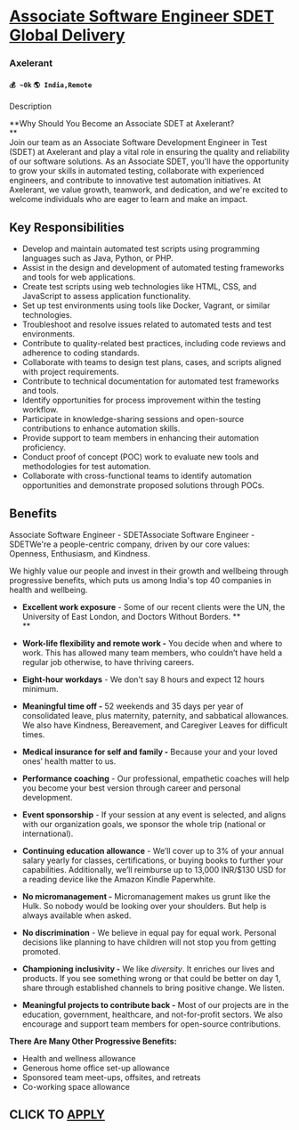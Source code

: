 # [Associate Software Engineer SDET Global Delivery](https://www.remotewlb.com/apply/associate-software-engineer-sdet-global-delivery)  
### Axelerant  
#### `💰 ~0k` `🌎 India,Remote`  

Description

**Why Should You Become an Associate SDET at Axelerant?  
**  
Join our team as an Associate Software Development Engineer in Test (SDET) at Axelerant and play a vital role in ensuring the quality and reliability of our software solutions. As an Associate SDET, you'll have the opportunity to grow your skills in automated testing, collaborate with experienced engineers, and contribute to innovative test automation initiatives. At Axelerant, we value growth, teamwork, and dedication, and we're excited to welcome individuals who are eager to learn and make an impact.  
  

##  Key Responsibilities

  * Develop and maintain automated test scripts using programming languages such as Java, Python, or PHP.
  * Assist in the design and development of automated testing frameworks and tools for web applications.
  * Create test scripts using web technologies like HTML, CSS, and JavaScript to assess application functionality.
  * Set up test environments using tools like Docker, Vagrant, or similar technologies.
  * Troubleshoot and resolve issues related to automated tests and test environments.
  * Contribute to quality-related best practices, including code reviews and adherence to coding standards.
  * Collaborate with teams to design test plans, cases, and scripts aligned with project requirements.
  * Contribute to technical documentation for automated test frameworks and tools.
  * Identify opportunities for process improvement within the testing workflow.
  * Participate in knowledge-sharing sessions and open-source contributions to enhance automation skills.
  * Provide support to team members in enhancing their automation proficiency.
  * Conduct proof of concept (POC) work to evaluate new tools and methodologies for test automation.
  * Collaborate with cross-functional teams to identify automation opportunities and demonstrate proposed solutions through POCs.

  

  

##  Benefits

Associate Software Engineer - SDETAssociate Software Engineer - SDETWe're a people-centric company, driven by our core values: Openness, Enthusiasm, and Kindness.  
  
We highly value our people and invest in their growth and wellbeing through progressive benefits, which puts us among India's top 40 companies in health and wellbeing.

  

  * **Excellent work exposure** \- Some of our recent clients were the UN, the University of East London, and Doctors Without Borders. **  
**  

  *  **Work-life flexibility and remote work -** You decide when and where to work. This has allowed many team members, who couldn’t have held a regular job otherwise, to have thriving careers.  
  

  *  **Eight-hour workdays** \- We don't say 8 hours and expect 12 hours minimum.   
  

  * **Meaningful time off -** 52 weekends and 35 days per year of consolidated leave, plus maternity, paternity, and sabbatical allowances. We also have Kindness, Bereavement, and Caregiver Leaves for difficult times.   
  

  * **Medical insurance for self and family -** Because your and your loved ones’ health matter to us.   
  

  * **Performance coaching** \- Our professional, empathetic coaches will help you become your best version through career and personal development.   
  

  * **Event sponsorship** \- If your session at any event is selected, and aligns with our organization goals, we sponsor the whole trip (national or international).  
  

  *  **Continuing education allowance** \- We’ll cover up to 3% of your annual salary yearly for classes, certifications, or buying books to further your capabilities. Additionally, we’ll reimburse up to 13,000 INR/$130 USD for a reading device like the Amazon Kindle Paperwhite.  
  

  *  **No micromanagement -** Micromanagement makes us grunt like the Hulk. So nobody would be looking over your shoulders. But help is always available when asked.  
  

  *  **No discrimination** \- We believe in equal pay for equal work. Personal decisions like planning to have children will not stop you from getting promoted.  
  

  *  **Championing inclusivity -** We like _diversity_. It enriches our lives and products. If you see something wrong or that could be better on day 1, share through established channels to bring positive change. We listen.  
  

  *  **Meaningful projects to contribute back -** Most of our projects are in the education, government, healthcare, and not-for-profit sectors. We also encourage and support team members for open-source contributions.

 **There Are Many Other Progressive Benefits:**

  * Health and wellness allowance
  * Generous home office set-up allowance
  * Sponsored team meet-ups, offsites, and retreats
  * Co-working space allowance

  
## CLICK TO [APPLY](https://www.remotewlb.com/apply/associate-software-engineer-sdet-global-delivery)

